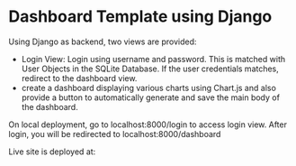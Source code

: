 # Dashboard Template using Django

Using Django as backend, two views are provided:
* Login View: Login using username and password. This is matched with User Objects in the SQLite Database. If the user credentials matches, redirect to the dashboard view.
* create a dashboard displaying various charts using Chart.js and also provide a button to automatically generate and save the main body of the dashboard.

On local deployment, go to localhost:8000/login to access login view. After login, you will be redirected to localhost:8000/dashboard

Live site is deployed at: </br>
